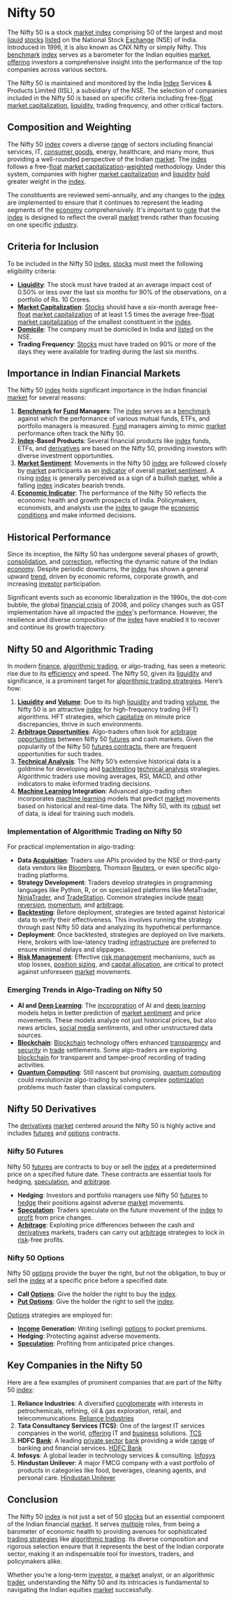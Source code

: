 # Nifty 50

The Nifty 50 is a stock [market index](../m/market_index.md) comprising 50 of the largest and most [liquid](../l/liquid.md) [stocks](../s/stock.md) [listed](../l/listed.md) on the National Stock [Exchange](../e/exchange.md) (NSE) of India. Introduced in 1996, it is also known as CNX Nifty or simply Nifty. This [benchmark](../b/benchmark.md) [index](../i/index_instrument.md) serves as a barometer for the Indian equities [market](../m/market.md), [offering](../o/offering.md) investors a comprehensive insight into the performance of the top companies across various sectors.

The Nifty 50 is maintained and monitored by the India [Index](../i/index_instrument.md) Services & Products Limited (IISL), a subsidiary of the NSE. The selection of companies included in the Nifty 50 is based on specific criteria including free-[float](../f/float.md) [market capitalization](../m/market_capitalization.md), [liquidity](../l/liquidity.md), trading frequency, and other critical factors.

## Composition and Weighting

The Nifty 50 [index](../i/index_instrument.md) covers a diverse [range](../r/range.md) of sectors including financial services, IT, [consumer goods](../c/consumer_goods.md), energy, healthcare, and many more, thus providing a well-rounded perspective of the Indian [market](../m/market.md). The [index](../i/index_instrument.md) follows a free-[float](../f/float.md) [market capitalization](../m/market_capitalization.md)-[weighted](../w/weighted.md) methodology. Under this system, companies with higher [market capitalization](../m/market_capitalization.md) and [liquidity](../l/liquidity.md) [hold](../h/hold.md) greater weight in the [index](../i/index_instrument.md).

The constituents are reviewed semi-annually, and any changes to the [index](../i/index_instrument.md) are implemented to ensure that it continues to represent the leading segments of the [economy](../e/economy.md) comprehensively. It's important to [note](../n/note.md) that the [index](../i/index_instrument.md) is designed to reflect the overall [market](../m/market.md) trends rather than focusing on one specific [industry](../i/industry.md).

## Criteria for Inclusion

To be included in the Nifty 50 [index](../i/index_instrument.md), [stocks](../s/stock.md) must meet the following eligibility criteria:
- **[Liquidity](../l/liquidity.md)**: The stock must have traded at an average impact cost of 0.50% or less over the last six months for 90% of the observations, on a portfolio of Rs. 10 Crores.
- **[Market Capitalization](../m/market_capitalization.md)**: [Stocks](../s/stock.md) should have a six-month average free-[float](../f/float.md) [market capitalization](../m/market_capitalization.md) of at least 1.5 times the average free-[float](../f/float.md) [market capitalization](../m/market_capitalization.md) of the smallest constituent in the [index](../i/index_instrument.md).
- **[Domicile](../d/domicile.md)**: The company must be domiciled in India and [listed](../l/listed.md) on the NSE.
- **Trading Frequency**: [Stocks](../s/stock.md) must have traded on 90% or more of the days they were available for trading during the last six months.

## Importance in Indian Financial Markets

The Nifty 50 [index](../i/index_instrument.md) holds significant importance in the Indian financial [market](../m/market.md) for several reasons:
1. **[Benchmark](../b/benchmark.md) for [Fund](../f/fund.md) Managers**: The [index](../i/index_instrument.md) serves as a [benchmark](../b/benchmark.md) against which the performance of various mutual funds, ETFs, and portfolio managers is measured. [Fund](../f/fund.md) managers aiming to mimic [market](../m/market.md) performance often track the Nifty 50.
2. **[Index](../i/index_instrument.md)-Based Products**: Several financial products like [index](../i/index_instrument.md) funds, ETFs, and [derivatives](../d/derivatives.md) are based on the Nifty 50, providing investors with diverse investment opportunities.
3. **[Market Sentiment](../m/market_sentiment.md)**: Movements in the Nifty 50 [index](../i/index_instrument.md) are followed closely by [market](../m/market.md) participants as an [indicator](../i/indicator.md) of overall [market sentiment](../m/market_sentiment.md). A rising [index](../i/index_instrument.md) is generally perceived as a sign of a bullish [market](../m/market.md), while a falling [index](../i/index_instrument.md) indicates bearish trends.
4. **[Economic Indicator](../e/economic_indicator.md)**: The performance of the Nifty 50 reflects the economic health and growth prospects of India. Policymakers, economists, and analysts use the [index](../i/index_instrument.md) to gauge the [economic conditions](../e/economic_conditions.md) and make informed decisions.

## Historical Performance

Since its inception, the Nifty 50 has undergone several phases of growth, [consolidation](../c/consolidation.md), and [correction](../c/correction.md), reflecting the dynamic nature of the Indian [economy](../e/economy.md). Despite periodic downturns, the [index](../i/index_instrument.md) has shown a general upward [trend](../t/trend.md), driven by economic reforms, corporate growth, and increasing [investor](../i/investor.md) participation.

Significant events such as economic liberalization in the 1990s, the dot-com bubble, the global [financial crisis](../f/financial_crisis.md) of 2008, and policy changes such as GST implementation have all impacted the [index](../i/index_instrument.md)'s performance. However, the resilience and diverse composition of the [index](../i/index_instrument.md) have enabled it to recover and continue its growth trajectory.

## Nifty 50 and Algorithmic Trading

In modern [finance](../f/finance.md), [algorithmic trading](../a/accountability.md), or algo-trading, has seen a meteoric rise due to its [efficiency](../e/efficiency.md) and speed. The Nifty 50, given its [liquidity](../l/liquidity.md) and significance, is a prominent target for [algorithmic trading strategies](../a/algorithmic_trading_strategies.md). Here’s how:

1. **[Liquidity](../l/liquidity.md) and [Volume](../v/volume.md)**: Due to its high [liquidity](../l/liquidity.md) and trading [volume](../v/volume.md), the Nifty 50 is an attractive [index](../i/index_instrument.md) for high-frequency trading (HFT) algorithms. HFT strategies, which [capitalize](../c/capitalize.md) on minute price discrepancies, thrive in such environments.
2. **[Arbitrage Opportunities](../a/arbitrage_opportunities.md)**: Algo-traders often look for [arbitrage opportunities](../a/arbitrage_opportunities.md) between Nifty 50 [futures](../f/futures.md) and cash markets. Given the popularity of the Nifty 50 [futures contracts](../f/futures_contracts.md), there are frequent opportunities for such trades.
3. **[Technical Analysis](../t/technical_analysis.md)**: The Nifty 50’s extensive historical data is a goldmine for developing and [backtesting](../b/backtesting.md) [technical analysis](../t/technical_analysis.md) strategies. Algorithmic traders use moving averages, RSI, MACD, and other indicators to make informed trading decisions.
4. **[Machine Learning](../m/machine_learning.md) Integration**: Advanced algo-trading often incorporates [machine learning](../m/machine_learning.md) models that predict [market](../m/market.md) movements based on historical and real-time data. The Nifty 50, with its [robust](../r/robust.md) set of data, is ideal for training such models.

### Implementation of Algorithmic Trading on Nifty 50

For practical implementation in algo-trading:
- **Data [Acquisition](../a/acquisition.md)**: Traders use APIs provided by the NSE or third-party data vendors like [Bloomberg](../b/bloomberg.md), Thomson [Reuters](../r/reuters.md), or even specific algo-trading platforms.
- **Strategy Development**: Traders develop strategies in programming languages like Python, R, or on specialized platforms like MetaTrader, [NinjaTrader](../n/ninjatrader.md), and [TradeStation](../t/tradestation.md). Common strategies include [mean reversion](../m/mean_reversion.md), [momentum](../m/momentum.md), and [arbitrage](../a/arbitrage.md).
- **[Backtesting](../b/backtesting.md)**: Before deployment, strategies are tested against historical data to verify their effectiveness. This involves running the strategy through past Nifty 50 data and analyzing its hypothetical performance.
- **Deployment**: Once backtested, strategies are deployed on live markets. Here, brokers with low-latency trading [infrastructure](../i/infrastructure.md) are preferred to ensure minimal delays and slippages.
- **[Risk Management](../r/risk_management.md)**: Effective [risk management](../r/risk_management.md) mechanisms, such as stop losses, [position sizing](../p/position_sizing.md), and [capital allocation](../c/capital_allocation.md), are critical to protect against unforeseen [market](../m/market.md) movements.

### Emerging Trends in Algo-Trading on Nifty 50

- **AI and [Deep Learning](../d/deep_learning.md)**: The [incorporation](../i/incorporation.md) of AI and [deep learning](../d/deep_learning.md) models helps in better prediction of [market sentiment](../m/market_sentiment.md) and price movements. These models analyze not just historical prices, but also news articles, [social media](../s/social_media.md) sentiments, and other unstructured data sources.
- **[Blockchain](../b/blockchain_in_trading.md)**: [Blockchain](../b/blockchain_in_trading.md) technology offers enhanced [transparency](../t/transparency.md) and [security](../s/security.md) in [trade](../t/trade.md) settlements. Some algo-traders are exploring [blockchain](../b/blockchain_in_trading.md) for transparent and tamper-proof recording of trading activities.
- **[Quantum Computing](../q/quantum_computing_in_trading.md)**: Still nascent but promising, [quantum computing](../q/quantum_computing_in_trading.md) could revolutionize algo-trading by solving complex [optimization](../o/optimization.md) problems much faster than classical computers.

## Nifty 50 Derivatives

The [derivatives](../d/derivatives.md) [market](../m/market.md) centered around the Nifty 50 is highly active and includes [futures](../f/futures.md) and [options](../o/options.md) contracts.

### Nifty 50 Futures

Nifty 50 [futures](../f/futures.md) are contracts to buy or sell the [index](../i/index_instrument.md) at a predetermined price on a specified future date. These contracts are essential tools for hedging, [speculation](../s/speculation.md), and [arbitrage](../a/arbitrage.md).

- **Hedging**: Investors and portfolio managers use Nifty 50 [futures](../f/futures.md) to [hedge](../h/hedge.md) their positions against adverse [market](../m/market.md) movements.
- **[Speculation](../s/speculation.md)**: Traders speculate on the future movement of the [index](../i/index_instrument.md) to [profit](../p/profit.md) from price changes.
- **[Arbitrage](../a/arbitrage.md)**: Exploiting price differences between the cash and [derivatives](../d/derivatives.md) markets, traders can carry out [arbitrage](../a/arbitrage.md) strategies to lock in [risk](../r/risk.md)-free profits.

### Nifty 50 Options

Nifty 50 [options](../o/options.md) provide the buyer the right, but not the obligation, to buy or sell the [index](../i/index_instrument.md) at a specific price before a specified date.

- **Call [Options](../o/options.md)**: Give the holder the right to buy the [index](../i/index_instrument.md).
- **[Put Options](../p/put_options.md)**: Give the holder the right to sell the [index](../i/index_instrument.md).

[Options](../o/options.md) strategies are employed for:
- **[Income](../i/income.md) Generation**: Writing (selling) [options](../o/options.md) to pocket premiums.
- **Hedging**: Protecting against adverse movements.
- **[Speculation](../s/speculation.md)**: Profiting from anticipated price changes.

## Key Companies in the Nifty 50

Here are a few examples of prominent companies that are part of the Nifty 50 [index](../i/index_instrument.md):

1. **Reliance Industries**: A diversified [conglomerate](../c/conglomerate.md) with interests in petrochemicals, refining, oil & gas exploration, retail, and telecommunications. [Reliance Industries](https://www.ril.com/)
2. **Tata Consultancy Services (TCS)**: One of the largest IT services companies in the world, [offering](../o/offering.md) IT and [business](../b/business.md) solutions. [TCS](https://www.tcs.com/)
3. **HDFC [Bank](../b/bank.md)**: A leading [private sector](../p/private_sector.md) [bank](../b/bank.md) providing a wide [range](../r/range.md) of banking and financial services. [HDFC Bank](https://www.hdfcbank.com/)
4. **Infosys**: A global leader in technology services & consulting. [Infosys](https://www.infosys.com/)
5. **Hindustan Unilever**: A major FMCG company with a vast portfolio of products in categories like food, beverages, cleaning agents, and personal care. [Hindustan Unilever](https://www.hul.co.in/)

## Conclusion

The Nifty 50 [index](../i/index_instrument.md) is not just a set of 50 [stocks](../s/stock.md) but an essential component of the Indian financial [market](../m/market.md). It serves [multiple](../m/multiple.md) roles, from being a barometer of economic health to providing avenues for sophisticated [trading strategies](../t/trading_strategies.md) like [algorithmic trading](../a/accountability.md). Its diverse composition and rigorous selection ensure that it represents the best of the Indian corporate sector, making it an indispensable tool for investors, traders, and policymakers alike.

Whether you’re a long-term [investor](../i/investor.md), a [market](../m/market.md) analyst, or an algorithmic [trader](../t/trader.md), understanding the Nifty 50 and its intricacies is fundamental to navigating the Indian equities [market](../m/market.md) successfully.